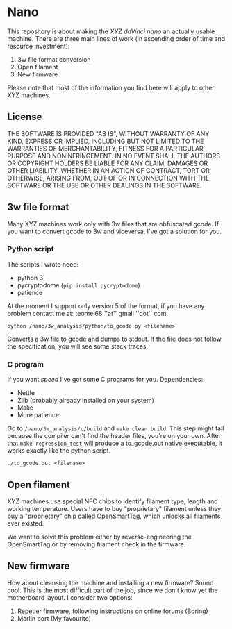 # Nano
This repository is about making the *XYZ daVinci nano* an actually usable machine. There are three main lines of work (in ascending order of time and resource investment):

  1. 3w file format conversion
  2. Open filament
  3. New firmware

Please note that most of the information you find here will apply to other XYZ machines.


## License
THE SOFTWARE IS PROVIDED "AS IS", WITHOUT WARRANTY OF ANY KIND, EXPRESS OR IMPLIED, INCLUDING BUT NOT LIMITED TO THE WARRANTIES OF MERCHANTABILITY, FITNESS FOR A PARTICULAR PURPOSE AND NONINFRINGEMENT.  IN NO EVENT SHALL THE AUTHORS OR COPYRIGHT HOLDERS BE LIABLE FOR ANY CLAIM, DAMAGES OR OTHER LIABILITY, WHETHER IN AN ACTION OF CONTRACT, TORT OR OTHERWISE, ARISING FROM, OUT OF OR IN CONNECTION WITH THE SOFTWARE OR THE USE OR OTHER DEALINGS IN THE SOFTWARE.


## 3w file format
Many XYZ machines work only with 3w files that are obfuscated gcode. If you want to convert gcode to 3w and viceversa, I've got a solution for you.


### Python script
The scripts I wrote need:

  * python 3
  * pycryptodome (`pip install pycryptodome`)
  * patience

At the moment I support only version 5 of the format, if you have any problem contact me at: teomei68 ''at'' gmail ''dot'' com.

  `python /nano/3w_analysis/python/to_gcode.py <filename>`

Converts a 3w file to gcode and dumps to stdout. If the file does not follow the specification, you will see some stack traces.


### C program
If you want *speed* I've got some C programs for you.
Dependencies:

  * Nettle
  * Zlib (probably already installed on your system)
  * Make
  * More patience

Go to `/nano/3w_analysis/c/build` and `make clean build`. This step might fail because the compiler can't find the header files, you're on your own.
After that `make regression_test` will produce a to_gcode.out native executable, it works exactly like the python script.

  `./to_gcode.out <filename>`


## Open filament
XYZ machines use special NFC chips to identify filament type, length and working temperature. Users have to buy "proprietary" filament unless they buy a "proprietary" chip called OpenSmartTag, which unlocks all filaments ever existed.

We want to solve this problem either by reverse-engineering the OpenSmartTag or by removing filament check in the firmware.


## New firmware
How about cleansing the machine and installing a new firmware? Sound cool.
This is the most difficult part of the job, since we don't know yet the motherboard layout. I consider two options:

  1. Repetier firmware, following instructions on online forums (Boring)
  2. Marlin port (My favourite)
